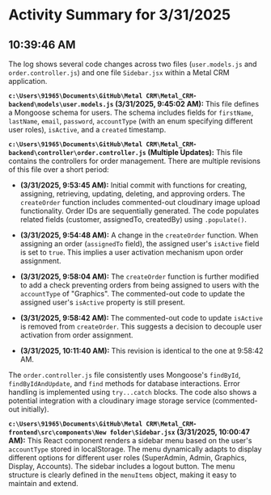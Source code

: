 # Activity Summary for 3/31/2025

## 10:39:46 AM
The log shows several code changes across two files (`user.models.js` and `order.controller.js`) and one file `Sidebar.jsx` within a Metal CRM application.

**`c:\Users\91965\Documents\GitHub\Metal CRM\Metal_CRM-backend\models\user.models.js` (3/31/2025, 9:45:02 AM):** This file defines a Mongoose schema for users.  The schema includes fields for `firstName`, `lastName`, `email`, `password`, `accountType` (with an enum specifying different user roles), `isActive`, and a `created` timestamp.

**`c:\Users\91965\Documents\GitHub\Metal CRM\Metal_CRM-backend\controller\order.controller.js` (Multiple Updates):**  This file contains the controllers for order management. There are multiple revisions of this file over a short period:

* **(3/31/2025, 9:53:45 AM):** Initial commit with functions for creating, assigning, retrieving, updating, deleting, and approving orders. The `createOrder` function includes commented-out cloudinary image upload functionality.  Order IDs are sequentially generated.  The code populates related fields (customer, assignedTo, createdBy) using `.populate()`.

* **(3/31/2025, 9:54:48 AM):**  A change in the `createOrder` function.  When assigning an order (`assignedTo` field), the assigned user's `isActive` field is set to `true`. This implies a user activation mechanism upon order assignment.

* **(3/31/2025, 9:58:04 AM):** The `createOrder` function is further modified to add a check preventing orders from being assigned to users with the `accountType` of "Graphics".  The commented-out code to update the assigned user's `isActive` property is still present.


* **(3/31/2025, 9:58:42 AM):** The commented-out code to update `isActive` is removed from `createOrder`.  This suggests a decision to decouple user activation from order assignment.

* **(3/31/2025, 10:11:40 AM):** This revision is identical to the one at 9:58:42 AM.


The `order.controller.js` file consistently uses Mongoose's `findById`, `findByIdAndUpdate`, and `find` methods for database interactions.  Error handling is implemented using `try...catch` blocks.  The code also shows a potential integration with a cloudinary image storage service (commented-out initially).

**`c:\Users\91965\Documents\GitHub\Metal CRM\Metal_CRM-frontend\src\components\New folder\Sidebar.jsx` (3/31/2025, 10:00:47 AM):** This React component renders a sidebar menu based on the user's `accountType` stored in localStorage.  The menu dynamically adapts to display different options for different user roles (SuperAdmin, Admin, Graphics, Display, Accounts). The sidebar includes a logout button.  The menu structure is clearly defined in the `menuItems` object, making it easy to maintain and extend.
